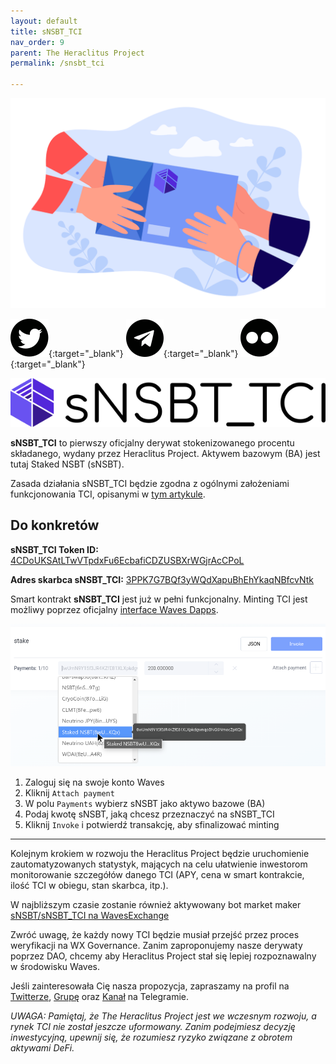 ```yaml
---
layout: default
title: sNSBT_TCI
nav_order: 9
parent: The Heraclitus Project
permalink: /snsbt_tci

---
```


![](/images/sNSBT_TCI-cover.png)

[![Twitter](/images/twitter.svg)](https://twitter.com/heraclitus_tci){:target="_blank"}  [![Telegram](/images/telegram.svg)](https://t.me/heraclitus_project){:target="_blank"}  [![Medium](/images/medium.svg)](https://medium.com/@heraclitus_project){:target="_blank"} 

![](/images/sNSBT_TCI-logo-text.png)

**sNSBT_TCI** to pierwszy oficjalny derywat stokenizowanego procentu składanego, wydany przez Heraclitus Project. Aktywem bazowym (BA) jest tutaj Staked NSBT (sNSBT).

Zasada działania sNSBT_TCI będzie zgodna z ogólnymi założeniami funkcjonowania TCI, opisanymi w [tym artykule](https://wxpl.club/heraclitus).

## Do konkretów

**sNSBT_TCI Token ID:** [4CDoUKSAtLTwVTpdxFu6EcbafiCDZUSBXrWGjrAcCPoL](https://wscan.io/4CDoUKSAtLTwVTpdxFu6EcbafiCDZUSBXrWGjrAcCPoL)

**Adres skarbca sNSBT_TCI:** [3PPK7G7BQf3yWQdXapuBhEhYkaqNBfcvNtk](https://wscan.io/3PPK7G7BQf3yWQdXapuBhEhYkaqNBfcvNtk) 

Smart kontrakt **sNSBT_TCI** jest już w pełni funkcjonalny. Minting TCI jest możliwy poprzez oficjalny [interface Waves Dapps](https://waves-dapp.com/3PPK7G7BQf3yWQdXapuBhEhYkaqNBfcvNtk).

![](/images/snsbt-tci-example.png)

1. Zaloguj się na swoje konto Waves
2. Kliknij `Attach payment` 
3. W polu `Payments` wybierz sNSBT jako aktywo bazowe (BA)
4. Podaj kwotę sNSBT, jaką chcesz przeznaczyć na sNSBT_TCI
5. Kliknij `Invoke` i potwierdź transakcję, aby sfinalizować minting

--- 

Kolejnym krokiem w rozwoju the Heraclitus Project będzie uruchomienie zautomatyzowanych statystyk, mających na celu ułatwienie inwestorom monitorowanie szczegółów danego TCI (APY, cena w smart kontrakcie, ilość TCI w obiegu, stan skarbca, itp.).

W najbliższym czasie zostanie również aktywowany bot market maker [sNSBT/sNSBT_TCI na WavesExchange](https://waves.exchange/trading/spot/8wUmN9Y15f3JR4KZfE81XLXpkdgwnqoBNG6NmocZpKQx_4CDoUKSAtLTwVTpdxFu6EcbafiCDZUSBXrWGjrAcCPoL)

Zwróć uwagę, że każdy nowy TCI będzie musiał przejść przez proces weryfikacji na WX Governance. Zanim zaproponujemy nasze derywaty poprzez DAO, chcemy aby Heraclitus Project stał się lepiej rozpoznawalny w środowisku Waves.

Jeśli zainteresowała Cię nasza propozycja, zapraszamy na profil na [Twitterze](https://twitter.com/heraclitus_tci), [Grupę](https://t.me/heraclitus_project) oraz [Kanał](https://t.me/heraclitus_project_channel) na Telegramie.

*UWAGA: Pamiętaj, że The Heraclitus Project jest we wczesnym rozwoju, a rynek TCI nie został jeszcze uformowany. Zanim podejmiesz decyzję inwestycyjną, upewnij się, że rozumiesz ryzyko związane z obrotem aktywami DeFi.*